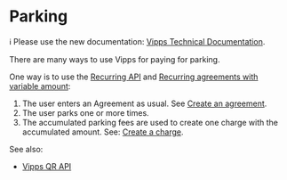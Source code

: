 <!-- START_METADATA
---
title: Parking
pagination_next: null
pagination_prev: null
---
END_METADATA -->

# Parking

<!-- START_COMMENT -->
ℹ️ Please use the new documentation:
[Vipps Technical Documentation](https://vippsas.github.io/vipps-developer-docs/).
<!-- END_COMMENT -->

There are many ways to use Vipps for paying for parking.

One way is to use the
[Recurring API](https://vippsas.github.io/vipps-developer-docs/docs/APIs/recurring-api)
and
[Recurring agreements with variable amount](https://vippsas.github.io/vipps-developer-docs/docs/APIs/recurring-api/vipps-recurring-api#recurring-agreements-with-variable-amount):

1. The user enters an Agreement as usual. See
   [Create an agreement](https://vippsas.github.io/vipps-developer-docs/docs/APIs/recurring-api/vipps-recurring-api#create-an-agreement).
2. The user parks one or more times.
3. The accumulated parking fees are used to create one charge with the
   accumulated amount. See:
   [Create a charge](https://vippsas.github.io/vipps-developer-docs/docs/APIs/recurring-api/vipps-recurring-api#create-a-charge).

See also:

* [Vipps QR API](https://vippsas.github.io/vipps-developer-docs/docs/APIs/qr-api)
